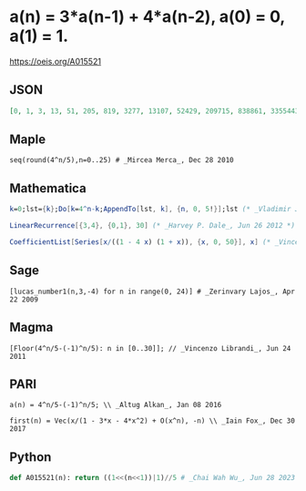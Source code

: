 # a\(n\) \= 3\*a\(n\-1\) \+ 4\*a\(n\-2\), a\(0\) \= 0, a\(1\) \= 1\.
https://oeis.org/A015521
## JSON
```JSON
[0, 1, 3, 13, 51, 205, 819, 3277, 13107, 52429, 209715, 838861, 3355443, 13421773, 53687091, 214748365, 858993459, 3435973837, 13743895347, 54975581389, 219902325555, 879609302221, 3518437208883, 14073748835533]
```
## Maple
```Maple
seq(round(4^n/5),n=0..25) # _Mircea Merca_, Dec 28 2010
```
## Mathematica
```Mathematica
k=0;lst={k};Do[k=4^n-k;AppendTo[lst, k], {n, 0, 5!}];lst (* _Vladimir Joseph Stephan Orlovsky_, Dec 11 2008 *)
```
```Mathematica
LinearRecurrence[{3,4}, {0,1}, 30] (* _Harvey P. Dale_, Jun 26 2012 *)
```
```Mathematica
CoefficientList[Series[x/((1 - 4 x) (1 + x)), {x, 0, 50}], x] (* _Vincenzo Librandi_, Mar 26 2014 *)
```
## Sage
```Sage
[lucas_number1(n,3,-4) for n in range(0, 24)] # _Zerinvary Lajos_, Apr 22 2009
```
## Magma
```Magma
[Floor(4^n/5-(-1)^n/5): n in [0..30]]; // _Vincenzo Librandi_, Jun 24 2011
```
## PARI
```PARI
a(n) = 4^n/5-(-1)^n/5; \\ _Altug Alkan_, Jan 08 2016
```
```PARI
first(n) = Vec(x/(1 - 3*x - 4*x^2) + O(x^n), -n) \\ _Iain Fox_, Dec 30 2017
```
## Python
```Python
def A015521(n): return ((1<<(n<<1))|1)//5 # _Chai Wah Wu_, Jun 28 2023
```
